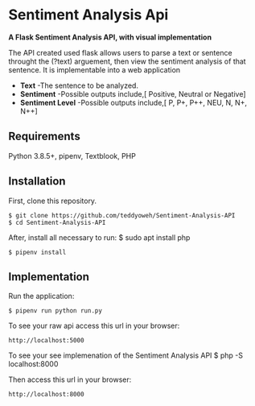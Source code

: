 # Sentiment Analysis Api

**A Flask Sentiment Analysis API, with visual implementation**

The API created used flask allows users to parse a text or sentence throught the (?text) arguement, then view the sentiment analysis of that sentence. It is implementable into a web application

* **Text** -The sentence to be analyzed.
* **Sentiment** -Possible outputs include,[ Positive, Neutral or Negative]
* **Sentiment Level** -Possible outputs include,[ P, P+, P++, NEU,  N, N+, N++]
 
## Requirements

Python 3.8.5+, pipenv, Textblook, PHP

## Installation

First, clone this repository.

    $ git clone https://github.com/teddyoweh/Sentiment-Analysis-API
    $ cd Sentiment-Analysis-API

After, install all necessary to run:
    $ sudo apt install php

    $ pipenv install


## Implementation
Run the application:

	$ pipenv run python run.py

To see your raw api access this url in your browser: 

	http://localhost:5000

 
To see your see implemenation of the Sentiment Analysis API 
    $ php -S localhost:8000


Then access this url in your browser: 

    http://localhost:8000